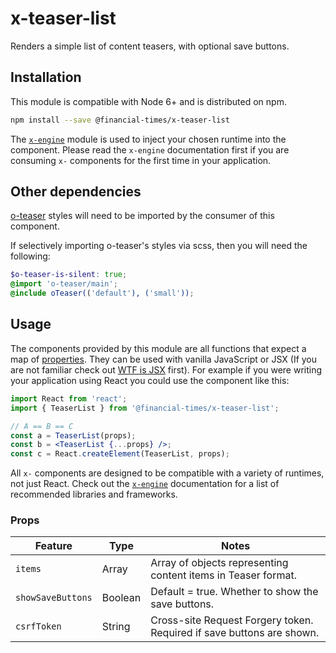 # x-teaser-list

Renders a simple list of content teasers, with optional save buttons.

## Installation

This module is compatible with Node 6+ and is distributed on npm.

```bash
npm install --save @financial-times/x-teaser-list
```

The [`x-engine`][engine] module is used to inject your chosen runtime into the component. Please read the `x-engine` documentation first if you are consuming `x-` components for the first time in your application.

[engine]: https://github.com/Financial-Times/x-dash/tree/master/packages/x-engine

## Other dependencies

[o-teaser](https://registry.origami.ft.com/components/o-teaser) styles will need to be imported by the consumer of this component.

If selectively importing o-teaser's styles via scss, then you will need the following:

```scss
$o-teaser-is-silent: true;
@import 'o-teaser/main';
@include oTeaser(('default'), ('small'));
``` 

## Usage

The components provided by this module are all functions that expect a map of [properties](#properties). They can be used with vanilla JavaScript or JSX (If you are not familiar check out [WTF is JSX][jsx-wtf] first). For example if you were writing your application using React you could use the component like this:

```jsx
import React from 'react';
import { TeaserList } from '@financial-times/x-teaser-list';

// A == B == C
const a = TeaserList(props);
const b = <TeaserList {...props} />;
const c = React.createElement(TeaserList, props);
```

All `x-` components are designed to be compatible with a variety of runtimes, not just React. Check out the [`x-engine`][engine] documentation for a list of recommended libraries and frameworks.

[jsx-wtf]: https://jasonformat.com/wtf-is-jsx/

### Props

Feature           | Type    | Notes
------------------|---------|----------------------------
`items`           | Array   | Array of objects representing content items in Teaser format.
`showSaveButtons` | Boolean | Default = true. Whether to show the save buttons.
`csrfToken`       | String  | Cross-site Request Forgery token. Required if save buttons are shown.
